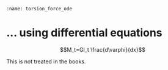 ```{index} Section forces in torsion structures; using differential equations
:name: torsion_force_ode
```
# ... using differential equations

$$M_t=GI_t \frac{d\varphi}{dx}$$

This is not treated in the books.